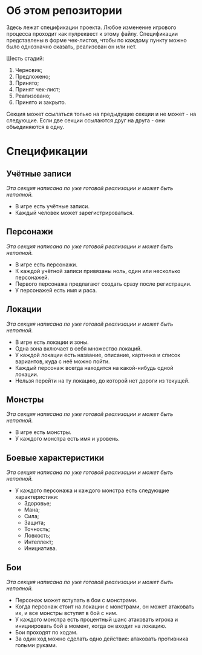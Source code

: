 # Об этом репозитории

Здесь лежат спецификации проекта. Любое изменение игрового процесса проходит как пулреквест к этому файлу. Спецификации представлены в форме чек-листов, чтобы по каждому пункту можно было однозначно сказать, реализован он или нет.

Шесть стадий:

1. Черновик;
2. Предложено;
3. Принято;
4. Принят чек-лист;
5. Реализовано;
6. Принято и закрыто.

Секция может ссылаться только на предыдущие секции и не может - на следующие. Если две секции ссылаются друг на друга - они объединяются в одну.


# Спецификации


## Учётные записи

_Эта секция написана по уже готовой реализации и может быть неполной._

* В игре есть учётные записи.
* Каждый человек может зарегистрироваться.


## Персонажи

_Эта секция написана по уже готовой реализации и может быть неполной._

* В игре есть персонажи.
* К каждой учётной записи привязаны ноль, один или несколько персонажей.
* Первого персонажа предлагают создать сразу после регистрации.
* У персонажей есть имя и раса.


## Локации

_Эта секция написана по уже готовой реализации и может быть неполной._

* В игре есть локации и зоны.
* Одна зона включает в себя множество локаций.
* У каждой локации есть название, описание, картинка и список вариантов, куда с неё можно пойти.
* Каждый персонаж всегда находится на какой-нибудь одной локации.
* Нельзя перейти на ту локацию, до которой нет дороги из текущей.


## Монстры

_Эта секция написана по уже готовой реализации и может быть неполной._

* В игре есть монстры.
* У каждого монстра есть имя и уровень.


## Боевые характеристики

_Эта секция написана по уже готовой реализации и может быть неполной._

* У каждого персонажа и каждого монстра есть следующие характеристики:
  * Здоровье;
  * Мана;
  * Сила;
  * Защита;
  * Точность;
  * Ловкость;
  * Интеллект;
  * Инициатива.


## Бои

_Эта секция написана по уже готовой реализации и может быть неполной._

* Персонаж может вступать в бои с монстрами.
* Когда персонаж стоит на локации с монстрами, он может атаковать их, и все монстры вступят в бой с ним.
* У каждого монстра есть процентный шанс атаковать игрока и инициировать бой в момент, когда он входит на локацию.
* Бои проходят по ходам.
* За один ход можно сделать одно действие: атаковать противника голыми руками.
